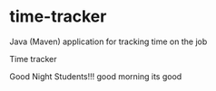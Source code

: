# time-tracker
Java (Maven) application for tracking time on the job

Time tracker

Good Night Students!!!
good morning 
its good 
